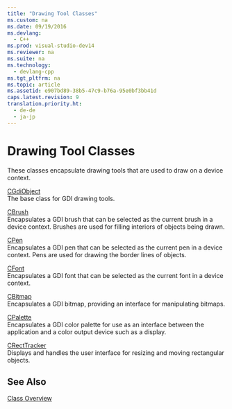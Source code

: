 ```yaml
---
title: "Drawing Tool Classes"
ms.custom: na
ms.date: 09/19/2016
ms.devlang: 
  - C++
ms.prod: visual-studio-dev14
ms.reviewer: na
ms.suite: na
ms.technology: 
  - devlang-cpp
ms.tgt_pltfrm: na
ms.topic: article
ms.assetid: e907bd89-38b5-47c9-b76a-95e0bf3bb41d
caps.latest.revision: 9
translation.priority.ht: 
  - de-de
  - ja-jp
---
```

# Drawing Tool Classes
These classes encapsulate drawing tools that are used to draw on a device context.  
  
 [CGdiObject](../vs140/CGdiObject-Class.md)  
 The base class for GDI drawing tools.  
  
 [CBrush](../vs140/CBrush-Class.md)  
 Encapsulates a GDI brush that can be selected as the current brush in a device context. Brushes are used for filling interiors of objects being drawn.  
  
 [CPen](../vs140/CPen-Class.md)  
 Encapsulates a GDI pen that can be selected as the current pen in a device context. Pens are used for drawing the border lines of objects.  
  
 [CFont](../vs140/CFont-Class.md)  
 Encapsulates a GDI font that can be selected as the current font in a device context.  
  
 [CBitmap](../vs140/CBitmap-Class.md)  
 Encapsulates a GDI bitmap, providing an interface for manipulating bitmaps.  
  
 [CPalette](../vs140/CPalette-Class.md)  
 Encapsulates a GDI color palette for use as an interface between the application and a color output device such as a display.  
  
 [CRectTracker](../vs140/CRectTracker-Class.md)  
 Displays and handles the user interface for resizing and moving rectangular objects.  
  
## See Also  
 [Class Overview](../vs140/Class-Library-Overview.md)